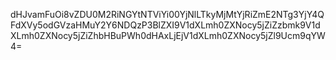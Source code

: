 dHJvamFuOi8vZDU0M2RiNGYtNTViYi00YjNlLTkyMjMtYjRiZmE2NTg3YjY4QFdXVy5odGVzaHMuY2Y6NDQzP3BlZXI9V1dXLmh0ZXNocy5jZiZzbmk9V1dXLmh0ZXNocy5jZiZhbHBuPWh0dHAxLjEjV1dXLmh0ZXNocy5jZl9Ucm9qYW4=
